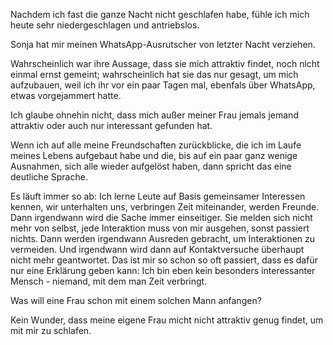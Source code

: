 Nachdem ich fast die ganze Nacht nicht geschlafen habe, fühle ich mich heute sehr niedergeschlagen und antriebslos.

Sonja hat mir meinen WhatsApp-Ausrutscher von letzter Nacht verziehen.

Wahrscheinlich war ihre Aussage, dass sie mich attraktiv findet, noch nicht einmal ernst gemeint; wahrscheinlich hat sie das nur gesagt, um mich aufzubauen, weil ich ihr vor ein paar Tagen mal, ebenfals über WhatsApp, etwas vorgejammert hatte.

Ich glaube ohnehin nicht, dass mich außer meiner Frau jemals jemand attraktiv oder auch nur interessant gefunden hat.

Wenn ich auf alle meine Freundschaften zurückblicke, die ich im Laufe meines Lebens aufgebaut habe und die, bis auf ein paar ganz wenige Ausnahmen, sich alle wieder aufgelöst haben, dann spricht das eine deutliche Sprache.

Es läuft immer so ab: Ich lerne Leute auf Basis gemeinsamer Interessen kennen, wir unterhalten uns, verbringen Zeit miteinander, werden Freunde. Dann irgendwann wird die Sache immer einseitiger. Sie melden sich nicht mehr von selbst, jede Interaktion muss von mir ausgehen, sonst passiert nichts. Dann werden irgendwann Ausreden gebracht, um Interaktionen zu vermeiden. Und irgendwann wird dann auf Kontaktversuche überhaupt nicht mehr geantwortet.
Das ist mir so schon so oft passiert, dass es dafür nur eine Erklärung geben kann: Ich bin eben kein besonders interessanter Mensch - niemand, mit dem man Zeit verbringt.

Was will eine Frau schon mit einem solchen Mann anfangen?

Kein Wunder, dass meine eigene Frau micht nicht attraktiv genug findet, um mit mir zu schlafen.